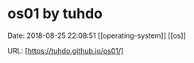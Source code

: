 # os01 by tuhdo

Date: 2018-08-25 22:08:51
[[operating-system]] [[os]]

URL: [https://tuhdo.github.io/os01/]
